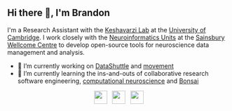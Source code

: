 ## Hi there 👋, I'm Brandon

I'm a Research Assistant with the [Keshavarzi Lab](https://www.keshavarzilab.com/) at the [University of Cambridge](https://www.cam.ac.uk/). I work closely with the [Neuroinformatics Units](https://neuroinformatics.dev/#) at the [Sainsbury Wellcome Centre](https://www.sainsburywellcome.org/web/) to develop open-source tools for neuroscience data management and analysis.

- 🔭 I’m currently working on [DataShuttle](https://github.com/neuroinformatics-unit/datashuttle) and [movement](https://github.com/neuroinformatics-unit/movement)
- 🌱 I’m currently learning the ins-and-outs of collaborative research software engineering, [computational neuroscience](http://teaching.eng.cam.ac.uk/content/engineering-tripos-part-iib-4g3-computational-neuroscience-2023-24) and [Bonsai](https://bonsai-rx.org/)


<p align='center'
  <a href="https://twitter.com/brandon_peri"><img height="1" src="https://user-images.githubusercontent.com/13147259/110203215-bac16d00-7e64-11eb-83bf-84346d332222.png?raw=true"></a>
    <a href="https://twitter.com/brandon_peri"><img height="30" src="https://user-images.githubusercontent.com/13147259/110203215-bac16d00-7e64-11eb-83bf-84346d332222.png?raw=true"></a>&nbsp;&nbsp;
  <a href="https://scholar.google.com/citations?user=2b4povgAAAAJ"><img height="30" src="https://user-images.githubusercontent.com/13147259/110203045-d4ae8000-7e63-11eb-9822-5e4d2a7b552c.png?raw=true"></a>&nbsp;&nbsp;
<a href="https://www.linkedin.com/in/brandon-peri-aab11a153/"><img height="30" src="https://user-images.githubusercontent.com/13147259/110203105-1e976600-7e64-11eb-9f3c-04f899f94369.png?raw=true"></a>
</p>
